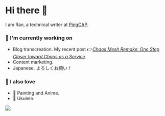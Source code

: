 # Hi there 👋

I am Ran, a technical writer at [PingCAP](https://pingcap.com/).

### 📝 I'm currently working on

- Blog transcreation. My recent post 👉[*Chaos Mesh Remake: One Step Closer toward Chaos as a Service*](https://pingcap.com/blog/chaos-mesh-remake-one-step-closer-toward-chaos-as-a-service).
- Content marketing.
- Japanese. よろしくお願い！ 

### 🤠 I also love

- 🎨 Painting and Anime. 
- 🎸 Ukulele.

<img src="https://github-readme-stats.vercel.app/api/wakatime?username=yellowgomi&layout=compact&langs_count=4"></img>
